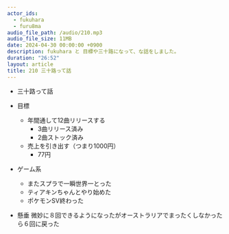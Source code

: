 ```yaml
---
actor_ids:
  - fukuhara
  - furu8ma
audio_file_path: /audio/210.mp3
audio_file_size: 11MB
date: 2024-04-30 00:00:00 +0900
description: fukuhara と 目標や三十路になって、な話をしました。
duration: "26:52"
layout: article
title: 210 三十路って話
---
```



- 三十路って話

- 目標
    - 年間通して12曲リリースする
        - 3曲リリース済み
        - 2曲ストック済み
    - 売上を引き出す（つまり1000円）
        - 77円

- ゲーム系
    - またスプラで一瞬世界一とった
    - ティアキンちゃんとやり始めた
    - ポケモンSV終わった

- 懸垂 微妙に８回できるようになったがオーストラリアでまったくしなかったら６回に戻った
